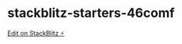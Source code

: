 # stackblitz-starters-46comf

[Edit on StackBlitz ⚡️](https://stackblitz.com/edit/stackblitz-starters-46comf)